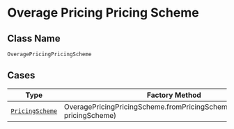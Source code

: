 
# Overage Pricing Pricing Scheme

## Class Name

`OveragePricingPricingScheme`

## Cases

| Type | Factory Method |
|  --- | --- |
| [`PricingScheme`](../../../doc/models/pricing-scheme.md) | OveragePricingPricingScheme.fromPricingScheme(PricingScheme pricingScheme) |


